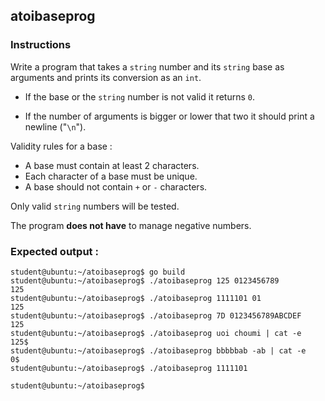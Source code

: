 ## atoibaseprog

### Instructions

Write a program that takes a `string` number and its `string` base as arguments and prints its conversion as an `int`.

- If the base or the `string` number is not valid it returns `0`.

- If the number of arguments is bigger or lower that two it should print a newline ("`\n`").

Validity rules for a base :

- A base must contain at least 2 characters.
- Each character of a base must be unique.
- A base should not contain `+` or `-` characters.

Only valid `string` numbers will be tested.

The program **does not have** to manage negative numbers.

### Expected output :

```console
student@ubuntu:~/atoibaseprog$ go build
student@ubuntu:~/atoibaseprog$ ./atoibaseprog 125 0123456789
125
student@ubuntu:~/atoibaseprog$ ./atoibaseprog 1111101 01
125
student@ubuntu:~/atoibaseprog$ ./atoibaseprog 7D 0123456789ABCDEF
125
student@ubuntu:~/atoibaseprog$ ./atoibaseprog uoi choumi | cat -e
125$
student@ubuntu:~/atoibaseprog$ ./atoibaseprog bbbbbab -ab | cat -e
0$
student@ubuntu:~/atoibaseprog$ ./atoibaseprog 1111101

student@ubuntu:~/atoibaseprog$
```
